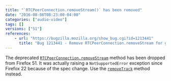 ```yaml
---
title: "`RTCPeerConnection.removeStream()` has been removed"
date: "2016-08-08T08:23:00-04:00"
categories: ["audio-video"]
tags: []
versions: ["51"]
references:
    - url: "https://bugzilla.mozilla.org/show_bug.cgi?id=1213441"
      title: "Bug 1213441 - Remove RTCPeerConnection.removeStream for good."
---
```

The deprecated [`RTCPeerConnection.removeStream`](https://developer.mozilla.org/docs/Web/API/RTCPeerConnection/removeStream) method has been dropped from Firefox 51. It was actually raising a `NotSupportedError` exception since Firefox 22 because of the spec change. Use the [`removeTrack`](https://developer.mozilla.org/docs/Web/API/RTCPeerConnection/removeTrack) method instead.
